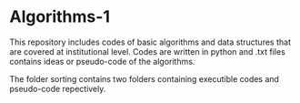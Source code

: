 # Algorithms-1
This repository includes codes of basic algorithms and data structures that are covered at institutional level.
Codes are written in python and .txt files contains ideas or pseudo-code of the algorithms.

The folder sorting contains two folders containing executible codes and pseudo-code repectively.
